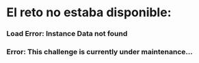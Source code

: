 
# El reto no estaba disponible:

### Load Error: Instance Data not found
### Error: This challenge is currently under maintenance...

